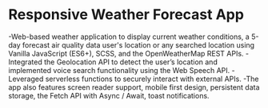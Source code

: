 # Responsive Weather Forecast App
-Web-based weather application to display current weather conditions, a 5-day forecast air quality data user's location or any searched location using Vanilla JavaScript (ES6+), SCSS, and the OpenWeatherMap REST APIs.
-Integrated the Geolocation API to detect the user’s location and implemented voice search functionality using the Web Speech API.
-Leveraged serverless functions to securely interact with external APIs.
-The app also features screen reader support, mobile first design, persistent data storage, the Fetch API with Async / Await, toast notifications.


